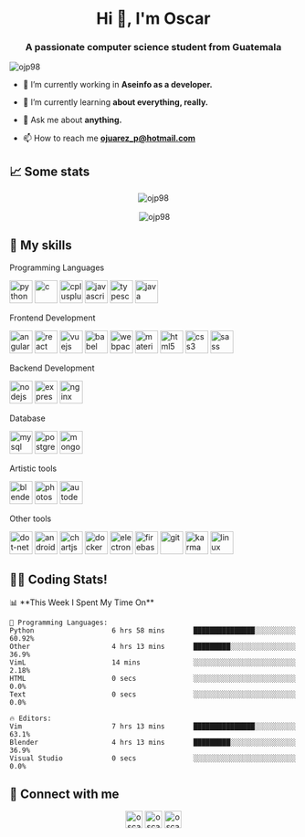 <h1 align="center">Hi 👋, I'm Oscar</h1>
<h3 align="center">A passionate computer science student from Guatemala</h3>

<p align="left"> <img src="https://komarev.com/ghpvc/?username=ojp98" alt="ojp98" /> </p>

- 🔭 I’m currently working in **Aseinfo as a developer.**

- 🌱 I’m currently learning **about everything, really.**

- 💬 Ask me about **anything.**

- 📫 How to reach me **ojuarez_p@hotmail.com**


<h2>📈 Some stats</h2>
<p align="center"><img align="center" src="https://github-readme-stats.vercel.app/api/top-langs/?username=ojp98&langs_count=9&layout=compact&hide=jupyter%20notebook&theme=vue-dark" alt="ojp98" /></p>


<p align="center">&nbsp;<img align="center" src="https://github-readme-stats.vercel.app/api?username=ojp98&show_icons=true&theme=vue-dark" alt="ojp98" /></p>


<h2>🚀 My skills</h2>
<p align="left">Programming Languages</p>
<p align="left">
 <img src="https://devicons.github.io/devicon/devicon.git/icons/python/python-original.svg" alt="python" width="40" height="40"/>
 <img src="https://devicons.github.io/devicon/devicon.git/icons/c/c-original.svg" alt="c" width="40" height="40"/>
 <img src="https://devicons.github.io/devicon/devicon.git/icons/cplusplus/cplusplus-original.svg" alt="cplusplus" width="40" height="40"/>
 <img src="https://devicons.github.io/devicon/devicon.git/icons/javascript/javascript-original.svg" alt="javascript" width="40" height="40"/>
 <img src="https://devicons.github.io/devicon/devicon.git/icons/typescript/typescript-original.svg" alt="typescript" width="40" height="40"/>
 <img src="https://devicons.github.io/devicon/devicon.git/icons/java/java-original-wordmark.svg" alt="java" width="40" height="40"/>
</p>


<p align="left">Frontend Development</p>
<p align="left">
 <img src="https://devicons.github.io/devicon/devicon.git/icons/angularjs/angularjs-original.svg" alt="angularjs" width="40" height="40"/>
 <img src="https://devicons.github.io/devicon/devicon.git/icons/react/react-original-wordmark.svg" alt="react" width="40" height="40"/>
 <img src="https://devicons.github.io/devicon/devicon.git/icons/vuejs/vuejs-original-wordmark.svg" alt="vuejs" width="40" height="40"/>
 <img src="https://www.vectorlogo.zone/logos/babeljs/babeljs-icon.svg" alt="babel" width="40" height="40"/>
 <img src="https://devicons.github.io/devicon/devicon.git/icons/webpack/webpack-original.svg" alt="webpack" width="40" height="40"/>
 <img src="https://raw.githubusercontent.com/prplx/svg-logos/5585531d45d294869c4eaab4d7cf2e9c167710a9/svg/materialize.svg" alt="materialize" width="40" height="40"/>
 <img src="https://devicons.github.io/devicon/devicon.git/icons/html5/html5-original-wordmark.svg" alt="html5" width="40" height="40"/>
 <img src="https://devicons.github.io/devicon/devicon.git/icons/css3/css3-original-wordmark.svg" alt="css3" width="40" height="40"/>
 <img src="https://devicons.github.io/devicon/devicon.git/icons/sass/sass-original.svg" alt="sass" width="40" height="40"/>
</p>


<p align="left">Backend Development</p>
<p align="left">
 <img src="https://devicons.github.io/devicon/devicon.git/icons/nodejs/nodejs-original-wordmark.svg" alt="nodejs" width="40" height="40"/>
 <img src="https://devicons.github.io/devicon/devicon.git/icons/express/express-original-wordmark.svg" alt="express" width="40" height="40"/>
 <img src="https://devicons.github.io/devicon/devicon.git/icons/nginx/nginx-original.svg" alt="nginx" width="40" height="40"/>
</p>


<p align="left">Database</p>
<p align="left">
 <img src="https://devicons.github.io/devicon/devicon.git/icons/mysql/mysql-original-wordmark.svg" alt="mysql" width="40" height="40"/>
 <img src="https://devicons.github.io/devicon/devicon.git/icons/postgresql/postgresql-original-wordmark.svg" alt="postgresql" width="40" height="40"/>
 <img src="https://devicons.github.io/devicon/devicon.git/icons/mongodb/mongodb-original-wordmark.svg" alt="mongodb" width="40" height="40"/>
</p>


<p align="left">Artistic tools</p>
<p align="left">
 <img src="https://download.blender.org/branding/community/blender_community_badge_white.svg" alt="blender" width="40" height="40"/>
 <img src="https://devicons.github.io/devicon/devicon.git/icons/photoshop/photoshop-plain.svg" alt="photoshop" width="40" height="40"/>
 <img src="https://img.icons8.com/color/344/autodesk-maya.png" alt="autodesk-maya" width="40" height="40"/>
</p>


<p align="left">Other tools</p>
<p align="left">
 <img src="https://devicon.dev/devicon.git/icons/dot-net/dot-net-original.svg" alt="dot-net" width="40" height="40"/>
 <img src="https://devicons.github.io/devicon/devicon.git/icons/android/android-original-wordmark.svg" alt="android" width="40" height="40"/>
 <img src="https://www.chartjs.org/media/logo-title.svg" alt="chartjs" width="40" height="40"/>
 <img src="https://devicons.github.io/devicon/devicon.git/icons/docker/docker-original-wordmark.svg" alt="docker" width="40" height="40"/>
 <img src="https://devicons.github.io/devicon/devicon.git/icons/electron/electron-original.svg" alt="electron" width="40" height="40"/>
 <img src="https://www.vectorlogo.zone/logos/firebase/firebase-icon.svg" alt="firebase" width="40" height="40"/>
 <img src="https://www.vectorlogo.zone/logos/git-scm/git-scm-icon.svg" alt="git" width="40" height="40"/>
 <img src="https://raw.githubusercontent.com/detain/svg-logos/780f25886640cef088af994181646db2f6b1a3f8/svg/karma.svg" alt="karma" width="40" height="40"/>
 <img src="https://devicons.github.io/devicon/devicon.git/icons/linux/linux-original.svg" alt="linux" width="40" height="40"/>
</p>

<h2>👨‍💻 Coding Stats!</h2>
<!--START_SECTION:waka-->
📊 **This Week I Spent My Time On** 

```text
💬 Programming Languages: 
Python                   6 hrs 58 mins       ███████████████░░░░░░░░░░   60.92% 
Other                    4 hrs 13 mins       █████████░░░░░░░░░░░░░░░░   36.9% 
VimL                     14 mins             ░░░░░░░░░░░░░░░░░░░░░░░░░   2.18% 
HTML                     0 secs              ░░░░░░░░░░░░░░░░░░░░░░░░░   0.0% 
Text                     0 secs              ░░░░░░░░░░░░░░░░░░░░░░░░░   0.0%

🔥 Editors: 
Vim                      7 hrs 13 mins       ███████████████░░░░░░░░░░   63.1% 
Blender                  4 hrs 13 mins       █████████░░░░░░░░░░░░░░░░   36.9% 
Visual Studio            0 secs              ░░░░░░░░░░░░░░░░░░░░░░░░░   0.0%

```


<!--END_SECTION:waka-->


<h2>📱 Connect with me</h2>
<p align="center">
<a href="https://linkedin.com/in/oscar-jp-coder" target="blank"><img align="center" src="https://cdn.jsdelivr.net/npm/simple-icons@3.0.1/icons/linkedin.svg" alt="oscar-jp-coder" height="30" width="30" /></a>
<a href="https://instagram.com/oscarjp_98" target="blank"><img align="center" src="https://cdn.jsdelivr.net/npm/simple-icons@3.0.1/icons/instagram.svg" alt="oscarjp_98" height="30" width="30" /></a>
<a href="https://www.youtube.com/channel/UCwOIApxmeJrS-8eSZrndWdQ" target="blank"><img align="center" src="https://cdn.jsdelivr.net/npm/simple-icons@3.0.1/icons/youtube.svg" alt="oscar juarez" height="30" width="30" /></a>
</p>

